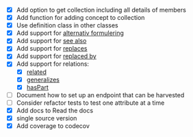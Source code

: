 - [x] Add option to get collection including all details of members
- [x] Add function for adding concept to collection
- [x] Use definition class in other classes
- [x] Add support for [alternativ formulering](https://doc.difi.no/data/begrep-skos-ap-no/#_begrep_alternativformulering)
- [x] Add support for [see also](https://doc.difi.no/data/begrep-skos-ap-no/#_begrep_seogs%C3%A5)
- [x] Add support for [replaces](https://doc.difi.no/data/begrep-skos-ap-no/#_begrep_erstatter)
- [x] Add support for [replaced by](https://doc.difi.no/data/begrep-skos-ap-no/#_begrep_erstattesav)
- [x] Add support for relations:
  - [x] [related](https://doc.difi.no/data/begrep-skos-ap-no/#_begrep_assosiativrelasjon)
  - [x] [generalizes](https://doc.difi.no/data/begrep-skos-ap-no/#_begrep_generiskrelasjon)
  - [x] [hasPart](https://doc.difi.no/data/begrep-skos-ap-no/#_begrep_partitivrelasjon)
- [ ] Document how to set up an endpoint that can be harvested
- [ ] Consider refactor tests to test one attribute at a time
- [x] Add docs to Read the docs
- [x] single source version
- [x] Add coverage to codecov
